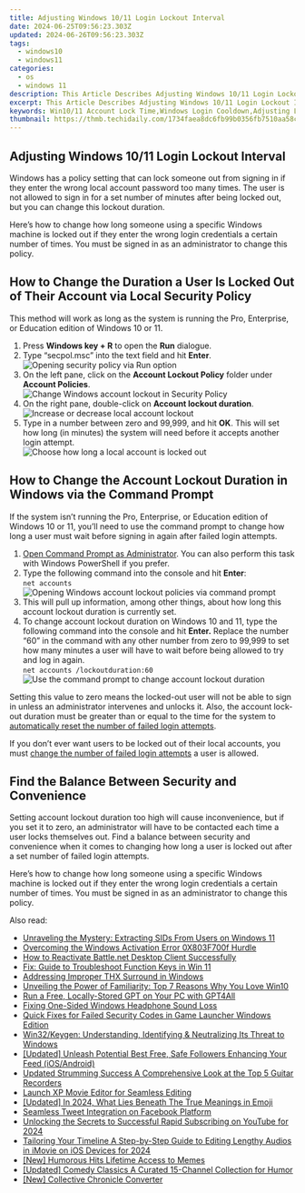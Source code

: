 ```yaml
---
title: Adjusting Windows 10/11 Login Lockout Interval
date: 2024-06-25T09:56:23.303Z
updated: 2024-06-26T09:56:23.303Z
tags:
  - windows10
  - windows11
categories:
  - os
  - windows 11
description: This Article Describes Adjusting Windows 10/11 Login Lockout Interval
excerpt: This Article Describes Adjusting Windows 10/11 Login Lockout Interval
keywords: Win10/11 Account Lock Time,Windows Login Cooldown,Adjusting Lockout Timers,Modify Window Logon Delay,Reset PC Login Intervals,Shorten Windows Lockouts,Tweak Windows Logon Timer
thumbnail: https://thmb.techidaily.com/1734faea8dc6fb99b0356fb7510aa58c46806122f440ead1dafd4f608890d169.png
---
```


## Adjusting Windows 10/11 Login Lockout Interval

 Windows has a policy setting that can lock someone out from signing in if they enter the wrong local account password too many times. The user is not allowed to sign in for a set number of minutes after being locked out, but you can change this lockout duration.

 Here’s how to change how long someone using a specific Windows machine is locked out if they enter the wrong login credentials a certain number of times. You must be signed in as an administrator to change this policy.

## How to Change the Duration a User Is Locked Out of Their Account via Local Security Policy

 This method will work as long as the system is running the Pro, Enterprise, or Education edition of Windows 10 or 11\.

1. Press **Windows key + R** to open the **Run** dialogue.
2. Type “secpol.msc” into the text field and hit **Enter**.  
![Opening security policy via Run option](https://static1.makeuseofimages.com/wordpress/wp-content/uploads/2023/09/01-windows-run-security-policy.jpg)
3. On the left pane, click on the **Account Lockout Policy** folder under **Account Policies**.  
![Change Windows account lockout in Security Policy](https://static1.makeuseofimages.com/wordpress/wp-content/uploads/2023/09/02-windows-account-policies.jpg)
4. On the right pane, double-click on **Account lockout duration**.  
![Increase or decrease local account lockout](https://static1.makeuseofimages.com/wordpress/wp-content/uploads/2023/09/03-change-local-account-lockout-duration.jpg)
5. Type in a number between zero and 99,999, and hit **OK**. This will set how long (in minutes) the system will need before it accepts another login attempt.  
![Choose how long a local account is locked out](https://static1.makeuseofimages.com/wordpress/wp-content/uploads/2023/09/04-set-local-account-lockout-duration.jpg)

## How to Change the Account Lockout Duration in Windows via the Command Prompt

 If the system isn’t running the Pro, Enterprise, or Education edition of Windows 10 or 11, you’ll need to use the command prompt to change how long a user must wait before signing in again after failed login attempts.

1. [Open Command Prompt as Administrator](https://www.makeuseof.com/windows-run-command-prompt-admin/). You can also perform this task with Windows PowerShell if you prefer.
2. Type the following command into the console and hit **Enter**:  
`net accounts`  
![Opening Windows account lockout policies via command prompt](https://static1.makeuseofimages.com/wordpress/wp-content/uploads/2023/09/05-command-prompt-net-accounts.jpg)
3. This will pull up information, among other things, about how long this account lockout duration is currently set.
4. To change account lockout duration on Windows 10 and 11, type the following command into the console and hit **Enter.** Replace the number “60” in the command with any other number from zero to 99,999 to set how many minutes a user will have to wait before being allowed to try and log in again.  
`net accounts /lockoutduration:60`  
![Use the command prompt to change account lockout duration](https://static1.makeuseofimages.com/wordpress/wp-content/uploads/2023/09/06-change-account-lockout-duration-command-prompt.jpg)

 Setting this value to zero means the locked-out user will not be able to sign in unless an administrator intervenes and unlocks it. Also, the account lock-out duration must be greater than or equal to the time for the system to [automatically reset the number of failed login attempts](https://www.makeuseof.com/reset-account-lockout-counter-windows/).

 If you don’t ever want users to be locked out of their local accounts, you must [change the number of failed login attempts](https://www.makeuseof.com/how-limit-number-failed-login-attempts-windows-10/) a user is allowed.

## Find the Balance Between Security and Convenience

 Setting account lockout duration too high will cause inconvenience, but if you set it to zero, an administrator will have to be contacted each time a user locks themselves out. Find a balance between security and convenience when it comes to changing how long a user is locked out after a set number of failed login attempts.

 Here’s how to change how long someone using a specific Windows machine is locked out if they enter the wrong login credentials a certain number of times. You must be signed in as an administrator to change this policy.

<span class="atpl-alsoreadstyle">Also read:</span>
<div><ul>
<li><a href="https://win11.techidaily.com/unraveling-the-mystery-extracting-sids-from-users-on-windows-11/"><u>Unraveling the Mystery: Extracting SIDs From Users on Windows 11</u></a></li>
<li><a href="https://win11.techidaily.com/overcoming-the-windows-activation-error-0x803f700f-hurdle/"><u>Overcoming the Windows Activation Error 0X803F700f Hurdle</u></a></li>
<li><a href="https://win11.techidaily.com/how-to-reactivate-battlenet-desktop-client-successfully/"><u>How to Reactivate Battle.net Desktop Client Successfully</u></a></li>
<li><a href="https://win11.techidaily.com/fix-guide-to-troubleshoot-function-keys-in-win-11/"><u>Fix: Guide to Troubleshoot Function Keys in Win 11</u></a></li>
<li><a href="https://win11.techidaily.com/addressing-improper-thx-surround-in-windows/"><u>Addressing Improper THX Surround in Windows</u></a></li>
<li><a href="https://win11.techidaily.com/unveiling-the-power-of-familiarity-top-7-reasons-why-you-love-win10/"><u>Unveiling the Power of Familiarity: Top 7 Reasons Why You Love Win10</u></a></li>
<li><a href="https://win11.techidaily.com/run-a-free-locally-stored-gpt-on-your-pc-with-gpt4all/"><u>Run a Free, Locally-Stored GPT on Your PC with GPT4All</u></a></li>
<li><a href="https://win11.techidaily.com/fixing-one-sided-windows-headphone-sound-loss/"><u>Fixing One-Sided Windows Headphone Sound Loss</u></a></li>
<li><a href="https://win11.techidaily.com/quick-fixes-for-failed-security-codes-in-game-launcher-windows-edition/"><u>Quick Fixes for Failed Security Codes in Game Launcher Windows Edition</u></a></li>
<li><a href="https://win11.techidaily.com/win32keygen-understanding-identifying-and-neutralizing-its-threat-to-windows/"><u>Win32/Keygen: Understanding, Identifying & Neutralizing Its Threat to Windows</u></a></li>
<li><a href="https://instagram-videos.techidaily.com/updated-unleash-potential-best-free-safe-followers-enhancing-your-feed-iosandroid/"><u>[Updated] Unleash Potential  Best Free, Safe Followers Enhancing Your Feed (iOS/Android)</u></a></li>
<li><a href="https://audio-shaping.techidaily.com/updated-strumming-success-a-comprehensive-look-at-the-top-5-guitar-recorders/"><u>Updated Strumming Success A Comprehensive Look at the Top 5 Guitar Recorders</u></a></li>
<li><a href="https://extra-lessons.techidaily.com/launch-xp-movie-editor-for-seamless-editing/"><u>Launch XP Movie Editor for Seamless Editing</u></a></li>
<li><a href="https://snapchat-videos.techidaily.com/updated-in-2024-what-lies-beneath-the-true-meanings-in-emoji/"><u>[Updated] In 2024, What Lies Beneath  The True Meanings in Emoji</u></a></li>
<li><a href="https://facebook-video-recording.techidaily.com/seamless-tweet-integration-on-facebook-platform/"><u>Seamless Tweet Integration on Facebook Platform</u></a></li>
<li><a href="https://facebook-record-videos.techidaily.com/unlocking-the-secrets-to-successful-rapid-subscribing-on-youtube-for-2024/"><u>Unlocking the Secrets to Successful Rapid Subscribing on YouTube for 2024</u></a></li>
<li><a href="https://audio-shaping.techidaily.com/tailoring-your-timeline-a-step-by-step-guide-to-editing-lengthy-audios-in-imovie-on-ios-devices-for-2024/"><u>Tailoring Your Timeline A Step-by-Step Guide to Editing Lengthy Audios in iMovie on iOS Devices for 2024</u></a></li>
<li><a href="https://some-techniques.techidaily.com/new-humorous-hits-lifetime-access-to-memes/"><u>[New] Humorous Hits  Lifetime Access to Memes</u></a></li>
<li><a href="https://youtube-videos.techidaily.com/updated-comedy-classics-a-curated-15-channel-collection-for-humor/"><u>[Updated] Comedy Classics  A Curated 15-Channel Collection for Humor</u></a></li>
<li><a href="https://facebook-video-recording.techidaily.com/new-collective-chronicle-converter/"><u>[New] Collective Chronicle Converter</u></a></li>
</ul></div>

<ins class="adsbygoogle"
      style="display:block"
      data-ad-client="ca-pub-7571918770474297"
      data-ad-slot="8358498916"
      data-ad-format="auto"
      data-full-width-responsive="true"></ins>